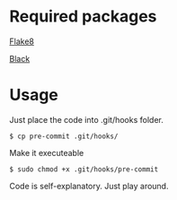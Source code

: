 # Required packages

[Flake8](http://flake8.pycqa.org)

[Black](https://black.readthedocs.io/en/stable/)

# Usage
Just place the code into .git/hooks folder.

```$ cp pre-commit .git/hooks/```

Make it executeable

```$ sudo chmod +x .git/hooks/pre-commit```

Code is self-explanatory. Just play around.

